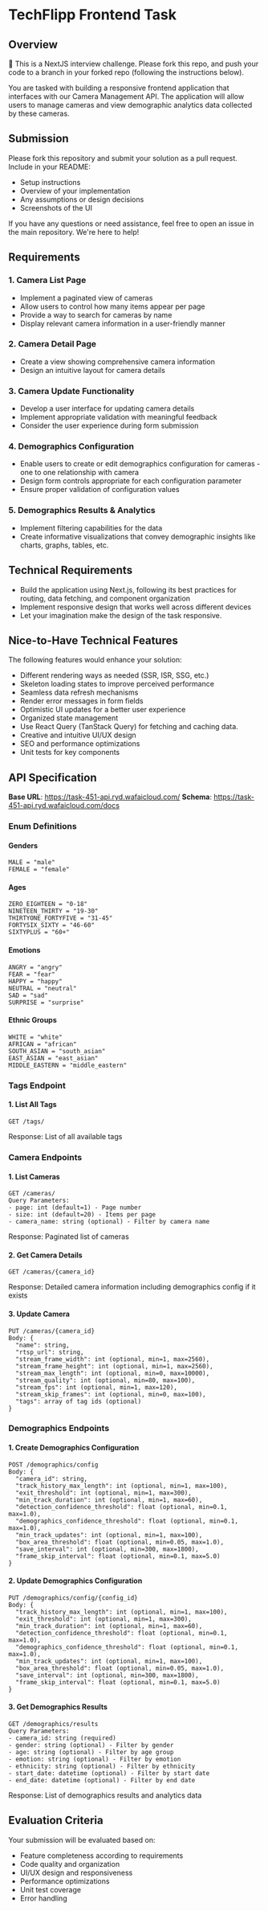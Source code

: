 # TechFlipp Frontend Task

## Overview

👋 This is a NextJS interview challenge. Please fork this repo, and push your code to a branch in your forked repo (following the instructions below).

You are tasked with building a responsive frontend application that interfaces with our Camera Management API. The application will allow users to manage cameras and view demographic analytics data collected by these cameras.

## Submission

Please fork this repository and submit your solution as a pull request. Include in your README:
- Setup instructions
- Overview of your implementation
- Any assumptions or design decisions
- Screenshots of the UI

If you have any questions or need assistance, feel free to open an issue in the main repository. We're here to help!

## Requirements

### 1. Camera List Page
- Implement a paginated view of cameras
- Allow users to control how many items appear per page
- Provide a way to search for cameras by name
- Display relevant camera information in a user-friendly manner

### 2. Camera Detail Page
- Create a view showing comprehensive camera information 
- Design an intuitive layout for camera details

### 3. Camera Update Functionality
- Develop a user interface for updating camera details
- Implement appropriate validation with meaningful feedback
- Consider the user experience during form submission

### 4. Demographics Configuration
- Enable users to create or edit demographics configuration for cameras - one to one relationship with camera
- Design form controls appropriate for each configuration parameter
- Ensure proper validation of configuration values

### 5. Demographics Results & Analytics
- Implement filtering capabilities for the data
- Create informative visualizations that convey demographic insights like charts, graphs, tables, etc.

## Technical Requirements

- Build the application using Next.js, following its best practices for routing, data fetching, and component organization
- Implement responsive design that works well across different devices
- Let your imagination make the design of the task responsive.


## Nice-to-Have Technical Features

The following features would enhance your solution:
- Different rendering ways as needed (SSR, ISR, SSG, etc.)
- Skeleton loading states to improve perceived performance
- Seamless data refresh mechanisms
- Render error messages in form fields
- Optimistic UI updates for a better user experience
- Organized state management
- Use React Query (TanStack Query) for fetching and caching data.
- Creative and intuitive UI/UX design
- SEO and performance optimizations
- Unit tests for key components

## API Specification

**Base URL**: https://task-451-api.ryd.wafaicloud.com/
**Schema**: https://task-451-api.ryd.wafaicloud.com/docs

### Enum Definitions

#### Genders
```
MALE = "male"
FEMALE = "female"
```

#### Ages
```
ZERO_EIGHTEEN = "0-18"
NINETEEN_THIRTY = "19-30"
THIRTYONE_FORTYFIVE = "31-45"
FORTYSIX_SIXTY = "46-60"
SIXTYPLUS = "60+"
```

#### Emotions
```
ANGRY = "angry"
FEAR = "fear"
HAPPY = "happy"
NEUTRAL = "neutral"
SAD = "sad"
SURPRISE = "surprise"
```

#### Ethnic Groups
```
WHITE = "white"
AFRICAN = "african"
SOUTH_ASIAN = "south_asian"
EAST_ASIAN = "east_asian"
MIDDLE_EASTERN = "middle_eastern"
```

### Tags Endpoint

#### 1. List All Tags
```
GET /tags/
```

Response: List of all available tags

### Camera Endpoints

#### 1. List Cameras
```
GET /cameras/
Query Parameters:
- page: int (default=1) - Page number
- size: int (default=20) - Items per page
- camera_name: string (optional) - Filter by camera name
```

Response: Paginated list of cameras

#### 2. Get Camera Details
```
GET /cameras/{camera_id}
```

Response: Detailed camera information including demographics config if it exists

#### 3. Update Camera
```
PUT /cameras/{camera_id}
Body: {
  "name": string,
  "rtsp_url": string,
  "stream_frame_width": int (optional, min=1, max=2560),
  "stream_frame_height": int (optional, min=1, max=2560),
  "stream_max_length": int (optional, min=0, max=10000),
  "stream_quality": int (optional, min=80, max=100),
  "stream_fps": int (optional, min=1, max=120),
  "stream_skip_frames": int (optional, min=0, max=100),
  "tags": array of tag ids (optional)
}
```

### Demographics Endpoints

#### 1. Create Demographics Configuration
```
POST /demographics/config
Body: {
  "camera_id": string,
  "track_history_max_length": int (optional, min=1, max=100),
  "exit_threshold": int (optional, min=1, max=300),
  "min_track_duration": int (optional, min=1, max=60),
  "detection_confidence_threshold": float (optional, min=0.1, max=1.0),
  "demographics_confidence_threshold": float (optional, min=0.1, max=1.0),
  "min_track_updates": int (optional, min=1, max=100),
  "box_area_threshold": float (optional, min=0.05, max=1.0),
  "save_interval": int (optional, min=300, max=1800),
  "frame_skip_interval": float (optional, min=0.1, max=5.0)
}
```

#### 2. Update Demographics Configuration
```
PUT /demographics/config/{config_id}
Body: {
  "track_history_max_length": int (optional, min=1, max=100),
  "exit_threshold": int (optional, min=1, max=300),
  "min_track_duration": int (optional, min=1, max=60),
  "detection_confidence_threshold": float (optional, min=0.1, max=1.0),
  "demographics_confidence_threshold": float (optional, min=0.1, max=1.0),
  "min_track_updates": int (optional, min=1, max=100),
  "box_area_threshold": float (optional, min=0.05, max=1.0),
  "save_interval": int (optional, min=300, max=1800),
  "frame_skip_interval": float (optional, min=0.1, max=5.0)
}
```

#### 3. Get Demographics Results
```
GET /demographics/results
Query Parameters:
- camera_id: string (required)
- gender: string (optional) - Filter by gender
- age: string (optional) - Filter by age group
- emotion: string (optional) - Filter by emotion
- ethnicity: string (optional) - Filter by ethnicity
- start_date: datetime (optional) - Filter by start date
- end_date: datetime (optional) - Filter by end date
```

Response: List of demographics results and analytics data

## Evaluation Criteria

Your submission will be evaluated based on:
- Feature completeness according to requirements
- Code quality and organization
- UI/UX design and responsiveness
- Performance optimizations
- Unit test coverage
- Error handling
